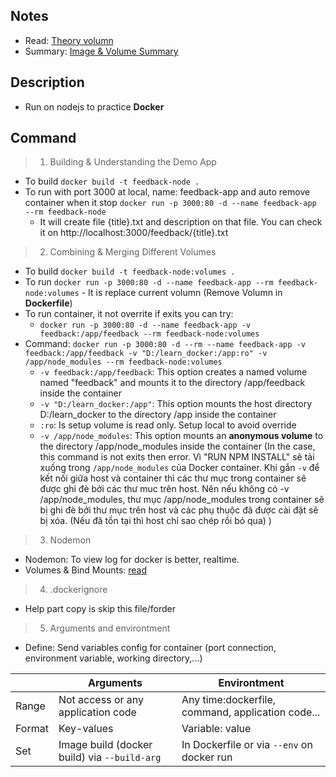 ## Notes
- Read: [Theory volumn](https://github.com/NewTechnology123/Docker/issues/4)
- Summary: [Image & Volume Summary](https://github.com/NewTechnology123/Docker/issues/6)


## Description
- Run on nodejs to practice **Docker**
## Command
> 1. Building & Understanding the Demo App 
- To build `docker build -t feedback-node .`
- To run with port 3000 at local, name: feedback-app and auto remove container when it stop `docker run -p 3000:80 -d --name feedback-app --rm feedback-node`
    - It will create file {title}.txt and description on that file. You can check it on http://localhost:3000/feedback/{title}.txt

> 2. Combining & Merging Different Volumes
- To build `docker build -t feedback-node:volumes .`
- To run `docker run -p 3000:80 -d --name feedback-app --rm feedback-node:volumes` - It is replace current volumn (Remove Volumn in **Dockerfile**)
- To run container, it not overrite if exits you can try: 
    - `docker run -p 3000:80 -d --name feedback-app -v feedback:/app/feedback --rm feedback-node:volumes`
- Command: `docker run -p 3000:80 -d --rm --name feedback-app -v feedback:/app/feedback -v "D:/learn_docker:/app:ro" -v /app/node_modules --rm feedback-node:volumes` 
    - `-v feedback:/app/feedback`: This option creates a named volume named "feedback" and mounts it to the directory /app/feedback inside the container
    - `-v "D:/learn_docker:/app"`: This option mounts the host directory D:/learn_docker to the directory /app inside the container
    - `:ro`: Is setup volume is read only. Setup local to avoid override
    - `-v /app/node_modules`: This option mounts an **anonymous volume** to the directory /app/node_modules inside the container (In the case, this command is not exits then error. Vì "RUN NPM INSTALL" sẽ tải xuống trong `/app/node_modules` của Docker container. Khi gắn `-v` để kết nối giữa host và container thì các thư mục trong container sẽ được ghi đè bởi các thư muc trên host. Nên nếu không có  -v /app/node_modules, thư mục /app/node_modules trong container sẽ bị ghi đè bởi thư mục trên host và các phụ thuộc đã được cài đặt sẽ bị xóa. (Nếu đã tồn tại thì host chỉ sao chép rồi bỏ qua) ) 
> 3. Nodemon
- Nodemon: To view log for docker is better, realtime.
- Volumes & Bind Mounts: [read](https://github.com/NewTechnology123/Docker/issues/5)
> 4. .dockerignore
- Help part copy is skip this file/forder
> 5. Arguments and environtment
- Define: Send variables config for container (port connection, environment variable, working directory,...)

| | Arguments | Environtment|
| --- | --- | --- |
|Range| Not access or any application code | Any time:dockerfile, command, application code... |
|Format|Key-values|Variable: value|
|Set|Image build (docker build) via `--build-arg`|In Dockerfile or via `--env` on docker run|


